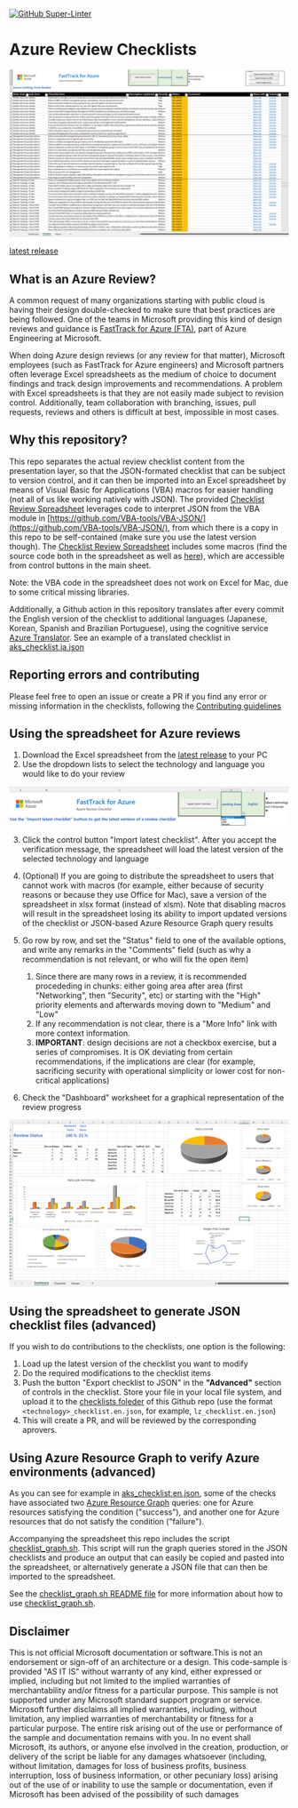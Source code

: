 [![GitHub Super-Linter](https://github.com/Azure/review-checklists/workflows/Lint%20Code%20Base/badge.svg)](https://github.com/marketplace/actions/super-linter)

# Azure Review Checklists

![](./pictures/overview.png)

[latest release](https://github.com/Azure/review-checklists/releases/latest/download/review_checklist.xlsm)

## What is an Azure Review?

A common request of many organizations starting with public cloud is having their design double-checked to make sure that best practices are being followed. One of the teams in Microsoft providing this kind of design reviews and guidance is [FastTrack for Azure (FTA)](https://azure.microsoft.com/programs/azure-fasttrack/), part of Azure Engineering at Microsoft.

When doing Azure design reviews (or any review for that matter), Microsoft employees (such as FastTrack for Azure engineers) and Microsoft partners often leverage Excel spreadsheets as the medium of choice to document findings and track design improvements and recommendations. A problem with Excel spreadsheets is that they are not easily made subject to revision control. Additionally, team collaboration with branching, issues, pull requests, reviews and others is difficult at best, impossible in most cases.

## Why this repository?

This repo separates the actual review checklist content from the presentation layer, so that the JSON-formated checklist that can be subject to version control, and it can then be imported into an Excel spreadsheet by means of Visual Basic for Applications (VBA) macros for easier handling (not all of us like working natively with JSON). The provided [Checklist Review Spreadsheet](https://github.com/Azure/review-checklists/releases/latest/download/review_checklist.xlsm) leverages code to interpret JSON from the VBA module in [https://github.com/VBA-tools/VBA-JSON/](https://github.com/VBA-tools/VBA-JSON/), from which there is a copy in this repo to be self-contained (make sure you use the latest version though). The [Checklist Review Spreadsheet](https://github.com/Azure/review-checklists/releases/latest/download/review_checklist.xlsm) includes some macros (find the source code both in the spreadsheet as well as [here](./code/Sheet1.cls)), which are accessible from control buttons in the main sheet.

Note: the VBA code in the spreadsheet does not work on Excel for Mac, due to some critical missing libraries.

Additionally, a Github action in this repository translates after every commit the English version of the checklist to additional languages (Japanese, Korean, Spanish and Brazilian Portuguese), using the cognitive service [Azure Translator](https://azure.microsoft.com/services/cognitive-services/translator/). See an example of a translated checklist in [aks_checklist.ja.json](./checklists/aks_checklist.ja.json)

## Reporting errors and contributing

Please feel free to open an issue or create a PR if you find any error or missing information in the checklists, following the [Contributing guidelines](./CONTRIBUTING.md)

## Using the spreadsheet for Azure reviews

1. Download the Excel spreadsheet from the [latest release](https://github.com/Azure/review-checklists/releases/latest/download/review_checklist.xlsm) to your PC
2. Use the dropdown lists to select the technology and language you would like to do your review

![](./pictures/spreadsheet_screenshot.png)

3. Click the control button "Import latest checklist". After you accept the verification message, the spreadsheet will load the latest version of the selected technology and language

4. (Optional) If you are going to distribute the spreadsheet to users that cannot work with macros (for example, either because of security reasons or because they use Office for Mac), save a version of the spreadsheet in xlsx format (instead of xlsm). Note that disabling macros will result in the spreadsheet losing its ability to import updated versions of the checklist or JSON-based Azure Resource Graph query results

5. Go row by row, and set the "Status" field to one of the available options, and write any remarks in the "Comments" field (such as why a recommendation is not relevant, or who will fix the open item)

   1. Since there are many rows in a review, it is recommended procededing in chunks: either going area after area (first "Networking", then "Security", etc) or starting with the "High" priority elements and afterwards moving down to "Medium" and "Low"
   1. If any recommendation is not clear, there is a "More Info" link with more context information.
   1. **IMPORTANT**: design decisions are not a checkbox exercise, but a series of compromises. It is OK deviating from certain recommendations, if the implications are clear (for example, sacrificing security with operational simplicity or lower cost for non-critical applications)

6. Check the "Dashboard" worksheet for a graphical representation of the review progress

![](./pictures/spreadsheet_screenshot_dashboard.png)

## Using the spreadsheet to generate JSON checklist files (advanced)

If you wish to do contributions to the checklists, one option is the following:

1. Load up the latest version of the checklist you want to modify
2. Do the required modifications to the checklist items
3. Push the button "Export checklist to JSON" in the **"Advanced"** section of controls in the checklist. Store your file in your local file system, and upload it to the [checklists foleder](./checklists) of this Github repo (use the format `<technology>_checklist.en.json`, for example, `lz_checklist.en.json`)
4. This will create a PR, and will be reviewed by the corresponding aprovers.

## Using Azure Resource Graph to verify Azure environments (advanced)

As you can see for example in [aks_checklist.en.json](./checklists/aks_checklist.en.json), some of the checks have associated two [Azure Resource Graph](https://docs.microsoft.com/azure/governance/resource-graph/overview) queries: one for Azure resources satisfying the condition ("success"), and another one for Azure resources that do not satisfy the condition ("failure").

Accompanying the spreadsheet this repo includes the script [checklist_graph.sh](./scripts/checklist_graph.sh). This script will run the graph queries stored in the JSON checklists and produce an output that can easily be copied and pasted into the spreadsheet, or alternatively generate a JSON file that can then be imported to the spreadsheet.

See the [checklist_graph.sh README file](./scripts/README.md) for more information about how to use [checklist_graph.sh](./scripts/checklist_graph.sh).

## Disclaimer

This is not official Microsoft documentation or software.This is not an endorsement or sign-off of an architecture or a design.
This code-sample is provided "AS IT IS" without warranty of any kind, either expressed or implied, including but not limited to the implied warranties of merchantability and/or fitness for a particular purpose.
This sample is not supported under any Microsoft standard support program or service.
Microsoft further disclaims all implied warranties, including, without limitation, any implied warranties of merchantability or fitness for a particular purpose.
The entire risk arising out of the use or performance of the sample and documentation remains with you.
In no event shall Microsoft, its authors, or anyone else involved in the creation, production, or delivery of the script be liable for any damages whatsoever (including, without limitation, damages for loss of business profits, business interruption, loss of business information, or other pecuniary loss) arising out of the use of or inability to use the sample or documentation, even if Microsoft has been advised of the possibility of such damages
